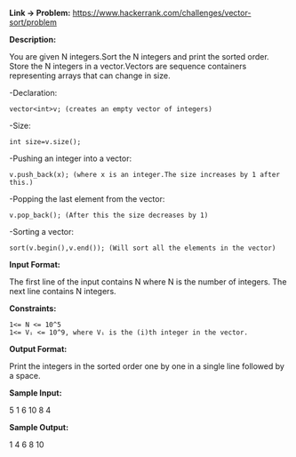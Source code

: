 
**Link -> Problem:**
	https://www.hackerrank.com/challenges/vector-sort/problem

**Description:**

You are given N integers.Sort the N integers and print the sorted order.
Store the N integers in a vector.Vectors are sequence containers representing arrays that can change in size.

-Declaration:
```
vector<int>v; (creates an empty vector of integers)
```
-Size:
```
int size=v.size();
```
-Pushing an integer into a vector:
```
v.push_back(x); (where x is an integer.The size increases by 1 after this.)
```
-Popping the last element from the vector:
```
v.pop_back(); (After this the size decreases by 1)
```
-Sorting a vector:
```
sort(v.begin(),v.end()); (Will sort all the elements in the vector)
```
**Input Format:**

The first line of the input contains N where N is the number of integers. The next line contains N integers.

**Constraints:**
```
1<= N <= 10^5
1<= Vᵢ <= 10^9, where Vᵢ is the (i)th integer in the vector.
```
**Output Format:**

Print the integers in the sorted order one by one in a single line followed by a space.

**Sample Input:**

5
1 6 10 8 4

**Sample Output:**

1 4 6 8 10
